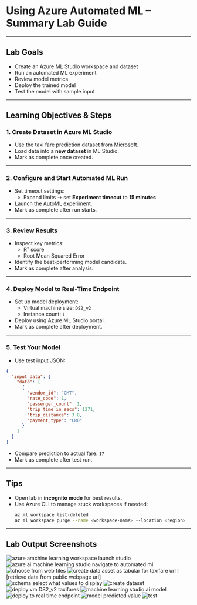 # Using Azure Automated ML – Summary Lab Guide

---

## Lab Goals

- Create an Azure ML Studio workspace and dataset
- Run an automated ML experiment
- Review model metrics
- Deploy the trained model
- Test the model with sample input

---

## Learning Objectives & Steps

### 1. Create Dataset in Azure ML Studio
- Use the taxi fare prediction dataset from Microsoft.
- Load data into a **new dataset** in ML Studio.
-  Mark as complete once created.

---

### 2. Configure and Start Automated ML Run
- Set timeout settings:
  - Expand limits → set **Experiment timeout** to **15 minutes**
- Launch the AutoML experiment.
-  Mark as complete after run starts.

---

### 3. Review Results
- Inspect key metrics:
  - R² score
  - Root Mean Squared Error
- Identify the best-performing model candidate.
-  Mark as complete after analysis.

---

### 4. Deploy Model to Real-Time Endpoint
- Set up model deployment:
  - Virtual machine size: `DS2_v2`
  - Instance count: `1`
- Deploy using Azure ML Studio portal.
-  Mark as complete after deployment.

---

### 5. Test Your Model
- Use test input JSON:

```json
{
  "input_data": {
    "data": [
      {
        "vendor_id": "CMT",
        "rate_code": 1,
        "passenger_count": 1,
        "trip_time_in_secs": 1271,
        "trip_distance": 3.8,
        "payment_type": "CRD"
      }
    ]
  }
}
```

- Compare prediction to actual fare: `17`
-  Mark as complete after test run.

---

## Tips
- Open lab in **incognito mode** for best results.
- Use Azure CLI to manage stuck workspaces if needed:
  ```bash
  az ml workspace list-deleted
  az ml workspace purge --name <workspace-name> --location <region>
  ```

---

## Lab Output Screenshots

![azure amchine learning workspace launch studio](https://github.com/user-attachments/assets/aa24f06b-d2b2-4337-9009-6dd6742707ff)
![azure ai machine learning studio navigate to automated ml](https://github.com/user-attachments/assets/75dab533-1702-44e2-a597-a3a6241a96b4)
![choose from web files](https://github.com/user-attachments/assets/24a16377-fc2d-483c-abd3-ec4ed04b9004)
![create data asset as tabular for taxifare url](https://github.com/user-attachments/assets/5174d338-36a2-43e4-a373-37fee32d2f6a)
![retrieve data from public webpage url]
![schema select what values to display](https://github.com/user-attachments/assets/37b370e1-b897-4116-8a1d-1a380f776f7f)
![create dataset](https://github.com/user-attachments/assets/d01e4761-5a5f-4453-b457-50011b702b9e)
![deploy vm DS2_v2 taxifares](https://github.com/user-attachments/assets/f60d745b-df08-4585-9a9f-eb521edc20e4)
![machine learning studio ai model](https://github.com/user-attachments/assets/c33f8014-6ad8-4d3c-8f8b-6f3b254eb543)
![deploy to real time endpoint](https://github.com/user-attachments/assets/bafec124-db03-4903-93c0-3aa65592c45a)
![model predicted value](https://github.com/user-attachments/assets/8137a3e9-67bc-43d3-adc3-4e8a479c578b)
![test](https://github.com/user-attachments/assets/8bd0078e-6f27-4056-a37e-22b9b007d9f5)




